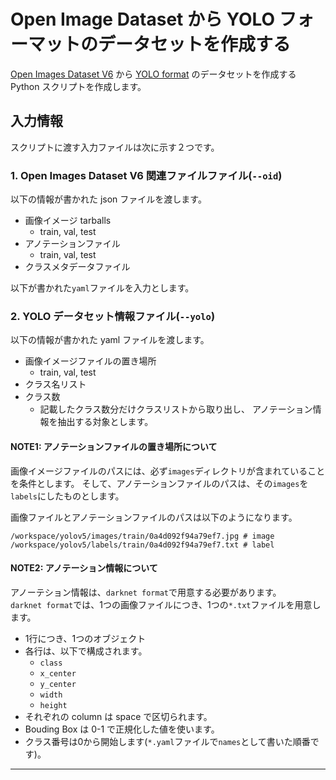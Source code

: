 # Open Image Dataset から YOLO フォーマットのデータセットを作成する

[Open Images Dataset V6][] から [YOLO format][] 
のデータセットを作成する Python スクリプトを作成します。

## 入力情報

スクリプトに渡す入力ファイルは次に示す２つです。

### 1. Open Images Dataset V6 関連ファイルファイル(`--oid`)

以下の情報が書かれた json ファイルを渡します。

* 画像イメージ tarballs
    - train, val, test
* アノテーションファイル
    - train, val, test
* クラスメタデータファイル

以下が書かれた`yaml`ファイルを入力とします。

### 2. YOLO データセット情報ファイル(`--yolo`)

以下の情報が書かれた yaml ファイルを渡します。

* 画像イメージファイルの置き場所
    - train, val, test
* クラス名リスト
* クラス数
    - 記載したクラス数分だけクラスリストから取り出し、
        アノテーション情報を抽出する対象とします。

#### NOTE1: アノテーションファイルの置き場所について

画像イメージファイルのパスには、必ず`images`ディレクトリが含まれていることを条件とします。
そして、アノテーションファイルのパスは、その`images`を`labels`にしたものとします。

画像ファイルとアノテーションファイルのパスは以下のようになります。

```
/workspace/yolov5/images/train/0a4d092f94a79ef7.jpg # image
/workspace/yolov5/labels/train/0a4d092f94a79ef7.txt # label
```

#### NOTE2: アノテーション情報について

アノーテション情報は、`darknet format`で用意する必要があります。  
`darknet format`では、1つの画像ファイルにつき、1つの`*.txt`ファイルを用意します。
* 1行につき、1つのオブジェクト
* 各行は、以下で構成されます。
    - `class`
    - `x_center`
    - `y_center`
    - `width`
    - `height`
* それぞれの column は space で区切られます。
* Bouding Box は 0-1 で正規化した値を使います。
* クラス番号は0から開始します(`*.yaml`ファイルで`names`として書いた順番です)。

- - -
[Open Images Dataset V6]: https://storage.googleapis.com/openimages/web/index.html
[YOLO format]: https://github.com/AlexeyAB/Yolo_mark/issues/60#issuecomment-401854885
